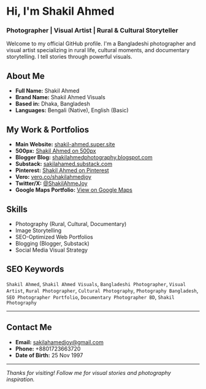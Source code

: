 
# Hi, I'm Shakil Ahmed  
### Photographer | Visual Artist | Rural & Cultural Storyteller

Welcome to my official GitHub profile. I'm a Bangladeshi photographer and visual artist specializing in rural life, cultural moments, and documentary storytelling. I tell stories through powerful visuals.

## About Me

- **Full Name:** Shakil Ahmed  
- **Brand Name:** Shakil Ahmed Visuals  
- **Based in:** Dhaka, Bangladesh  
- **Languages:** Bengali (Native), English (Basic)

## My Work & Portfolios

- **Main Website:** [shakil-ahmed.super.site](https://shakil-ahmed.super.site/)
- **500px:** [Shakil Ahmed on 500px](https://500px.com/sakilahmed?type=award)
- **Blogger Blog:** [shakilahmedphotography.blogspot.com](https://shakilahmedphotography.blogspot.com/)
- **Substack:** [sakilahamed.substack.com](https://sakilahamed.substack.com/)
- **Pinterest:** [Shakil Ahmed on Pinterest](https://pin.it/7872KzKpn)
- **Vero:** [vero.co/shakilahmedjoy](https://vero.co/shakilahmedjoy)
- **Twitter/X:** [@ShakilAhmeJoy](https://x.com/ShakilAhmeJoy)
- **Google Maps Portfolio:** [View on Google Maps](https://maps.app.goo.gl/JnX8Gn9cqok7E8keA)

## Skills

- Photography (Rural, Cultural, Documentary)
- Image Storytelling
- SEO-Optimized Web Portfolios
- Blogging (Blogger, Substack)
- Social Media Visual Strategy

## SEO Keywords

`Shakil Ahmed`, `Shakil Ahmed Visuals`, `Bangladeshi Photographer`, `Visual Artist`, `Rural Photographer`, `Cultural Photography`, `Photography Bangladesh`, `SEO Photographer Portfolio`, `Documentary Photographer BD`, `Shakil Photography`

---

## Contact Me

- **Email:** sakilahamedjoy@gmail.com  
- **Phone:** +8801723663720  
- **Date of Birth:** 25 Nov 1997

---

_Thanks for visiting! Follow me for visual stories and photography inspiration._

